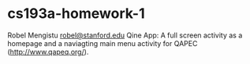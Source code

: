 # cs193a-homework-1
Robel Mengistu <robel@stanford.edu>
Qine App: A full screen activity as a homepage and a naviagting main menu activity 
for QAPEC (http://www.qapeq.org/). 
